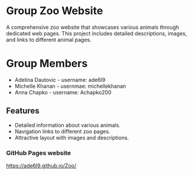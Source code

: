 # Group Zoo Website
A comprehensive zoo website that showcases various animals through dedicated web pages. 
This project includes detailed descriptions, images, and links to different animal pages.

# Group Members
- Adelina Dautovic - username: ade6l9
- Michelle Khanan - usernmae: michellekhanan 
- Anna Chapko - username: Achapko200 

## Features
- Detailed information about various animals.
- Navigation links to different zoo pages.
- Attractive layout with images and descriptions.

### GitHub Pages website
https://ade6l9.github.io/Zoo/

